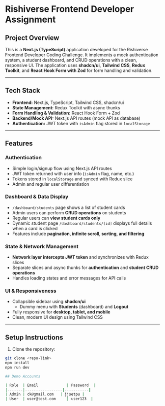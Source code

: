 # Rishiverse Frontend Developer Assignment

## Project Overview
This is a **Next.js (TypeScript)** application developed for the Rishiverse Frontend Developer Coding Challenge. It implements a mock authentication system, a student dashboard, and CRUD operations with a clean, responsive UI. The application uses **shadcn/ui**, **Tailwind CSS**, **Redux Toolkit**, and **React Hook Form with Zod** for form handling and validation.

---

## Tech Stack
- **Frontend:** Next.js, TypeScript, Tailwind CSS, shadcn/ui  
- **State Management:** Redux Toolkit with async thunks  
- **Form Handling & Validation:** React Hook Form + Zod  
- **Backend/Mock API:** Next.js API routes (mock API as database)  
- **Authentication:** JWT token with `isAdmin` flag stored in `localStorage`

---

## Features

### Authentication
- Simple login/signup flow using Next.js API routes  
- JWT token returned with user info (`isAdmin` flag, name, etc.)  
- Tokens stored in `localStorage` and synced with Redux slice  
- Admin and regular user differentiation  

### Dashboard & Data Display
- `/dashboard/students` page shows a list of student cards  
- Admin users can perform **CRUD operations** on students  
- Regular users can **view student cards only**  
- Dynamic student page `/dashboard/students/[id]` displays full details when a card is clicked  
- Features include **pagination, infinite scroll, sorting, and filtering**  

### State & Network Management
- **Network layer intercepts JWT token** and synchronizes with Redux slices  
- Separate slices and async thunks for **authentication** and **student CRUD operations**  
- Handles loading states and error messages for API calls  

### UI & Responsiveness
- Collapsible sidebar using **shadcn/ui**  
  - Dummy menu with **Students** (dashboard) and **Logout**  
- Fully responsive for **desktop, tablet, and mobile**  
- Clean, modern UI design using Tailwind CSS  

---

## Setup Instructions

1. Clone the repository:
```bash
git clone <repo-link>
npm install
npm run dev

## Demo Accounts

| Role  | Email             | Password  |
|-------|-----------------|-----------|
| Admin | ck@gmail.com   | jjsetpu |
| User  | user@test.com     | user123  |